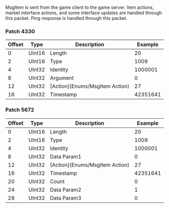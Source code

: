 MsgItem is sent from the game client to the game server. Item actions, market interface actions, and some interface updates are handled through this packet. Ping response is handled through this packet.

### Patch 4330

| Offset | Type | Description | Example |
| -------- | -------- | -------- | -------- |
| 0 | UInt16 | Length | 20 |
| 2 | UInt16 | Type | 1009 |
| 4 | UInt32 | Identity | 1000001 |
| 8 | UInt32 | Argument| 0 |
| 12 | UInt32 | [Action](Enums/MsgItem Action) | 27 |
| 16 | UInt32 | Timestamp | 42351641 |

### Patch 5672

| Offset | Type | Description | Example |
| -------- | -------- | -------- | -------- |
| 0 | UInt16 | Length | 20 |
| 2 | UInt16 | Type | 1009 |
| 4 | UInt32 | Identity | 1000001 |
| 8 | UInt32 | Data Param1 | 0 |
| 12 | UInt32 | [Action](Enums/MsgItem Action) | 27 |
| 16 | UInt32 | Timestamp | 42351641 |
| 20 | UInt32 | Count | 0 |
| 24 | UInt32 | Data Param2 | 1 |
| 28 | UInt32 | Data Param3 | 0 |
